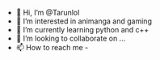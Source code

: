 - 👋 Hi, I’m @Tarunlol
- 👀 I’m interested in animanga and gaming
- 🌱 I’m currently learning python and c++
- 💞️ I’m looking to collaborate on ...
- 📫 How to reach me - 

<!---
Tarunlol/Tarunlol is a ✨ special ✨ repository because its `README.md` (this file) appears on your GitHub profile.
You can click the Preview link to take a look at your changes.
--->
